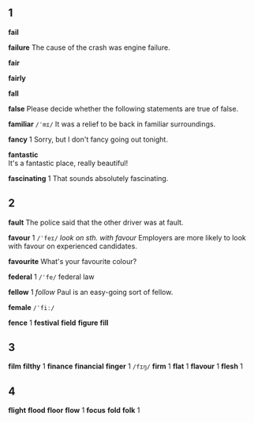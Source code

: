 ## 1
**fail** 

**failure** 
The cause of the crash was engine failure.

**fair** 

**fairly** 

**fall** 

**false** 
Please decide whether the following statements are true of false.

**familiar** 
`/ˈmɪ/`
It was a relief to be back in familiar surroundings.

**fancy** 1
Sorry, but I don't fancy going out tonight.

**fantastic**  
It's a fantastic place, really beautiful!

**fascinating** 1
That sounds absolutely fascinating.

## 2
**fault**
The police said that the other driver was at fault.

**favour** 1
`/ˈfeɪ/`
*look on sth. with favour*
Employers are more likely to look with favour on experienced candidates.

**favourite** 
What's your favourite colour?

**federal** 1
`/ˈfe/`
federal law

**fellow** 1
*follow*
Paul is an easy-going sort of fellow.

**female** 
`/ˈfiː/`

**fence** 1
**festival** 
**field** 
**figure** 
**fill** 
## 3
**film** 
**filthy** 1
**finance** 
**financial** 
**finger** 1
`/fɪŋ/`
**firm** 1
**flat** 1
**flavour** 1
**flesh** 1
## 4
**flight** 
**flood** 
**floor** 
**flow** 1
**focus** 
**fold** 
**folk** 1